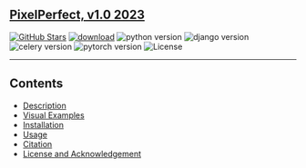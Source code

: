   ## [PixelPerfect, v1.0 2023](https://github.com/mkrol1997/pixel-perfect/)
[![GitHub Stars](https://img.shields.io/github/stars/mkrol1997/pixel-perfect?style=social)](https://github.com/mkrol1997/pixel-perfect/)
[![download](https://img.shields.io/github/downloads/mkrol1997/pixel-perfect/total.svg)](https://github.com/mkrol1997/pixel-perfect/releases)
![python version](https://img.shields.io/badge/python-3.11-yellow.svg)
![django version](https://img.shields.io/badge/Django-4.2.3-green.svg)
![celery version](https://img.shields.io/badge/celery-5.3.4-blue.svg)
![pytorch version](https://img.shields.io/badge/pytorch-1.7-orange.svg) 
![License](https://img.shields.io/badge/license-Apache%202-blue.svg)

________

Contents
----------

* [Description](#)
* [Visual Examples](#)
* [Installation](#)
* [Usage](#)
* [Citation](#)
* [License and Acknowledgement](#)

